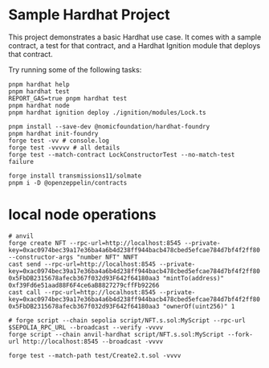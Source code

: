 # Sample Hardhat Project

This project demonstrates a basic Hardhat use case. It comes with a sample contract, a test for that contract, and a Hardhat Ignition module that deploys that contract.

Try running some of the following tasks:

```shell
pnpm hardhat help
pnpm hardhat test
REPORT_GAS=true pnpm hardhat test
pnpm hardhat node
pnpm hardhat ignition deploy ./ignition/modules/Lock.ts

pnpm install --save-dev @nomicfoundation/hardhat-foundry
pnpm hardhat init-foundry
forge test -vv # console.log
forge test -vvvvv # all details
forge test --match-contract LockConstructorTest --no-match-test failure

forge install transmissions11/solmate
pnpm i -D @openzeppelin/contracts
```

# local node operations

```shell
# anvil
forge create NFT --rpc-url=http://localhost:8545 --private-key=0xac0974bec39a17e36ba4a6b4d238ff944bacb478cbed5efcae784d7bf4f2ff80 --constructor-args "number NFT" NNFT
cast send --rpc-url=http://localhost:8545 --private-key=0xac0974bec39a17e36ba4a6b4d238ff944bacb478cbed5efcae784d7bf4f2ff80 0x5FbDB2315678afecb367f032d93F642f64180aa3 "mintTo(address)" 0xf39Fd6e51aad88F6F4ce6aB8827279cffFb92266
cast call --rpc-url=http://localhost:8545 --private-key=0xac0974bec39a17e36ba4a6b4d238ff944bacb478cbed5efcae784d7bf4f2ff80 0x5FbDB2315678afecb367f032d93F642f64180aa3 "ownerOf(uint256)" 1

# forge script --chain sepolia script/NFT.s.sol:MyScript --rpc-url $SEPOLIA_RPC_URL --broadcast --verify -vvvv
forge script --chain anvil-hardhat script/NFT.s.sol:MyScript --fork-url http://localhost:8545 --broadcast -vvvv

forge test --match-path test/Create2.t.sol -vvvv
```
